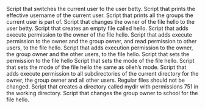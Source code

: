 Script that switches the current user to the user betty.
Script that prints the effective username of the current user.
Script that prints all the groups the current user is part of.
Script that changes the owner of the file hello to the user betty.
Script that creates an empty file called hello.
Script that adds execute permission to the owner of the file hello.
Script that adds execute permission to the owner and the group owner, and read permission to other users, to the file hello.
Script that adds execution permission to the owner, the group owner and the other users, to the file hello.
Script that sets the permission to the file hello
Script that sets the mode of the file hello.
Script that sets the mode of the file hello the same as olleh’s mode.
Script that adds execute permission to all subdirectories of the current directory for the owner, the group owner and all other users. Regular files should not be changed.
Script that creates a directory called mydir with permissions 751 in the working directory.
Script that changes the group owner to school for the file hello.

